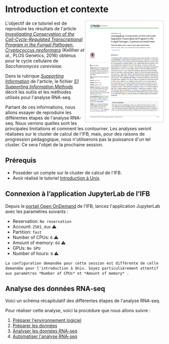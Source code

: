 # Introduction et contexte

<img align="right" width="250px" 
    src="img/plos_genetics_2016.png"
    alt="Snapshot of the 2016 PLOS Genetics paper">

L'objectif de ce tutoriel est de reproduire les résultats de l'article [*Investigating Conservation of the Cell-Cycle-Regulated Transcriptional Program in the Fungal Pathogen, Cryptococcus neoformans*](https://journals.plos.org/plosgenetics/article?id=10.1371/journal.pgen.1006453) (Kelliher *et al.*, PLOS Genetics, 2016) obtenus pour le cycle cellulaire de *Saccharomyces cerevisiae*.

Dans la rubrique [*Supporting Information*](https://journals.plos.org/plosgenetics/article?id=10.1371/journal.pgen.1006453#sec011) de l'article, le fichier [*S1 Supporting Information Methods*](https://doi.org/10.1371/journal.pgen.1006453.s001) décrit les outils et les méthodes utilisés pour l'analyse RNA-seq.

Partant de ces informations, nous allons essayer de reproduire les différentes étapes de l'analyse RNA-seq. Nous verrons quelles sont les principales limitations et comment les contourner. Les analyses seront réalisées sur le cluster de calcul de l'IFB, mais, pour des raisons de progression pédagogique, nous n'utiliserons pas la puissance d'un tel cluster. Ce sera l'objet de la prochaine session.


## Prérequis

- Posséder un compte sur le cluster de calcul de l'IFB.
- Avoir réalisé le tutoriel [Introduction à Unix](../tuto1/tutorial.md).


## Connexion à l’application JupyterLab de l’IFB

 Depuis le <a href="https://ondemand.cluster.france-bioinformatique.fr/" target="_blank">portail Open OnDemand</a> de l'IFB, lancez l'application JupyterLab avec les paramètres suivants :
- Reservation: `No reservation` 
- Account: `2501_duo` ⚠️
- Partition: `fast`
- Number of CPUs: `6` ⚠️
- Amount of memory: `6G` ⚠️
- GPUs: `No GPU`
- Number of hours: `8` ⚠️

```{warning}
La configuration demandée pour cette session est différente de celle demandée pour l'introduction à Unix. Soyez particulièrement attentif aux paramètres *Number of CPUs* et *Amount of memory* .
```

## Analyse des données RNA-seq

Voici un schéma récapitulatif des différentes étapes de l'analyse RNA-seq.

Pour réaliser cette analyse, voici la procédure que nous allons suivre :

1. [Préparer l'environnement logiciel](1_preparer_logiciels_module.md)
1. [Préparer les données](2_preparer_donnees.md)
1. [Analyser les données RNA-seq](3_analyser.md)
1. [Automatiser l'analyse RNA-seq](4_automatiser.md)


